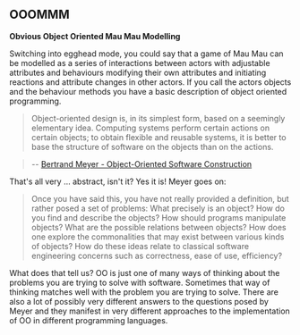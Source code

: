 ## OOOMMM 

**Obvious Object Oriented Mau Mau Modelling**

Switching into egghead mode, you could say that a game of Mau Mau can be modelled as a series of interactions between actors with adjustable attributes and behaviours modifying their own attributes and initiating reactions and attribute changes in other actors. If you call the actors objects and the behaviour methods you have a basic description of object oriented programming.

> Object-oriented design is, in its simplest form, based on a seemingly elementary idea. Computing systems perform certain actions on certain objects; to obtain flexible and reusable systems, it is better to base the structure of software on the objects than on the actions. 

> -- [Bertrand Meyer - Object-Oriented Software Construction](http://www.win.tue.nl/~wstomv/quotes/meyer.pdf) 

That's all very ... abstract, isn't it? Yes it is! Meyer goes on:

> Once you have said this, you have not really provided a definition, but rather posed a set of problems: What precisely is an object? How do you find and describe the objects? How should programs manipulate objects? What are the possible relations between objects? How does one explore the commonalities that may exist between various kinds of objects? How do these ideas relate to classical software engineering concerns such as correctness, ease of use, efficiency?

What does that tell us? OO is just one of many ways of thinking about the problems you are trying to solve with software. Sometimes that way of thinking matches well with the problem you are trying to solve. There are also a lot of possibly very different answers to the questions posed by Meyer and they manifest in very different approaches to the implementation of OO in different programming languages.

